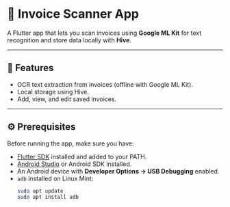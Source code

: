# 📱 Invoice Scanner App

A Flutter app that lets you scan invoices using **Google ML Kit** for text recognition and store data locally with **Hive**.

---

## 🚀 Features
- OCR text extraction from invoices (offline with Google ML Kit).
- Local storage using Hive.
- Add, view, and edit saved invoices.

---

## ⚙️ Prerequisites

Before running the app, make sure you have:

- [Flutter SDK](https://docs.flutter.dev/get-started/install) installed and added to your PATH.
- [Android Studio](https://developer.android.com/studio) or Android SDK installed.
- An Android device with **Developer Options → USB Debugging** enabled.
- `adb` installed on Linux Mint:
  ```bash
  sudo apt update
  sudo apt install adb
